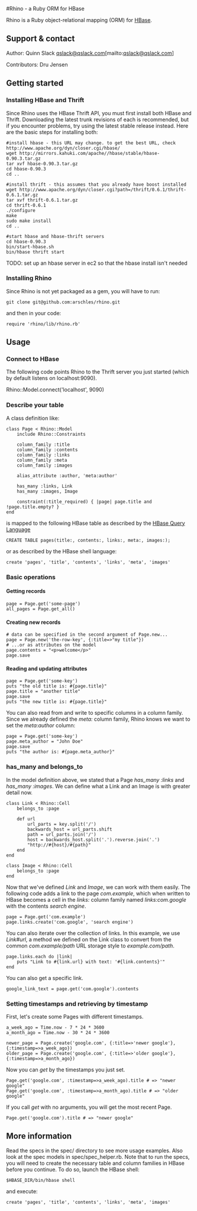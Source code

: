 #Rhino - a Ruby ORM for HBase

Rhino is a Ruby object-relational mapping (ORM) for [HBase](http://www.hbase.org).

## Support & contact

Author: Quinn Slack qslack@qslack.com[mailto:qslack@qslack.com]

Contributors: Dru Jensen

## Getting started

### Installing HBase and Thrift

Since Rhino uses the HBase Thrift API, you must first install both HBase and Thrift. Downloading the latest trunk revisions of each is recommended, but if you encounter problems, try using the latest stable release instead. Here are the basic steps for installing both:

	#install hbase - this URL may change. to get the best URL, check http://www.apache.org/dyn/closer.cgi/hbase/
	wget http://mirrors.kahuki.com/apache//hbase/stable/hbase-0.90.3.tar.gz 
	tar xvf hbase-0.90.3.tar.gz
	cd hbase-0.90.3
	cd ..

	#install thrift - this assumes that you already have boost installed
	wget http://www.apache.org/dyn/closer.cgi?path=/thrift/0.6.1/thrift-0.6.1.tar.gz
	tar xvf thrift-0.6.1.tar.gz
	cd thrift-0.6.1
	./configure
	make
	sudo make install
	cd ..

	#start hbase and hbase-thrift servers
	cd hbase-0.90.3
	bin/start-hbase.sh
	bin/hbase thrift start
	
TODO: set up an hbase server in ec2 so that the hbase install isn't needed

### Installing Rhino

Since Rhino is not yet packaged as a gem, you will have to run:
  
	git clone git@github.com:arschles/rhino.git

and then in your code:

	require 'rhino/lib/rhino.rb'
  
## Usage

### Connect to HBase

The following code points Rhino to the Thrift server you just started (which by default listens on localhost:9090).
  
  Rhino::Model.connect('localhost', 9090)
  
### Describe your table

A class definition like:

	class Page < Rhino::Model
		include Rhino::Constraints

		column_family :title
		column_family :contents
		column_family :links
		column_family :meta
		column_family :images

		alias_attribute :author, 'meta:author'

		has_many :links, Link
		has_many :images, Image

		constraint(:title_required) { |page| page.title and !page.title.empty? }
	end

is mapped to the following HBase table as described by the [HBase Query Language](http://wiki.apache.org/lucene-hadoop/HBase/HBaseShell)

	CREATE TABLE pages(title:, contents:, links:, meta:, images:);
  
or as described by the HBase shell language:
  
	create 'pages', 'title', 'contents', 'links', 'meta', 'images'

### Basic operations

#### Getting records

	page = Page.get('some-page')
	all_pages = Page.get_all()
  
#### Creating new records

	# data can be specified in the second argument of Page.new...
	page = Page.new('the-row-key', {:title=>"my title"})
	# ...or as attributes on the model
	page.contents = "<p>welcome</p>"
	page.save

#### Reading and updating attributes

	page = Page.get('some-key')
	puts "the old title is: #{page.title}"
	page.title = "another title"
	page.save
	puts "the new title is: #{page.title}"

You can also read from and write to specific columns in a column family.
Since we already defined the *meta:* column family, Rhino knows we want to set the *meta:author* column:

	page = Page.get('some-key')
	page.meta_author = "John Doe"
	page.save
	puts "the author is: #{page.meta_author}"
  
### has_many and belongs_to

In the model definition above, we stated that a Page *has_many :links* and *has_many :images*. We can 
define what a Link and an Image is with greater detail now.

	class Link < Rhino::Cell
		belongs_to :page

		def url
			url_parts = key.split('/')
			backwards_host = url_parts.shift
			path = url_parts.join('/')
			host = backwards_host.split('.').reverse.join('.')
			"http://#{host}/#{path}"
		end
	end

	class Image < Rhino::Cell
		belongs_to :page
	end
  
Now that we've defined *Link* and *Image*, we can work with them easily. The following code adds a link to the page *com.example*, which when written to HBase becomes a cell in the *links:* column family named *links:com.google* with the contents *search engine*.

	page = Page.get('com.example')
	page.links.create('com.google', 'search engine')
  
You can also iterate over the collection of links. In this example, we use *Link#url*, a method we defined on the Link class
to convert from the common *com.example/path* URL storage style to *example.com/path*.

	page.links.each do |link|
		puts "Link to #{link.url} with text: '#{link.contents}'"
	end
  
You can also get a specific link.

	google_link_text = page.get('com.google').contents

### Setting timestamps and retrieving by timestamp
  
First, let's create some Pages with different timestamps.

	a_week_ago = Time.now - 7 * 24 * 3600
	a_month_ago = Time.now - 30 * 24 * 3600

	newer_page = Page.create('google.com', {:title=>'newer google'}, {:timestamp=>a_week_ago})
	older_page = Page.create('google.com', {:title=>'older google'}, {:timestamp=>a_month_ago})
  
Now you can *get* by the timestamps you just set.

	Page.get('google.com', :timestamp=>a_week_ago).title # => "newer google"
	Page.get('google.com', :timestamp=>a_month_ago).title # => "older google"
  
If you call *get* with no arguments, you will get the most recent Page.

	Page.get('google.com').title # => "newer google"
  
## More information

Read the specs in the spec/ directory to see more usage examples. Also look at the spec models in spec/spec_helper.rb. Note that to run the specs, you will need to create the necessary table and column
families in HBase before you continue. To do so, launch the HBase shell:
	
	$HBASE_DIR/bin/hbase shell
	
and execute:

	create 'pages', 'title', 'contents', 'links', 'meta', 'images'

